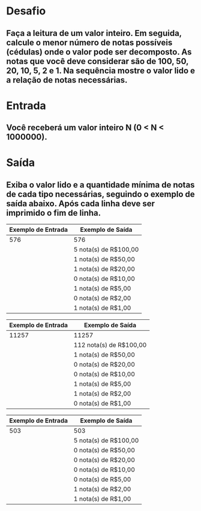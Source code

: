 # Desafio
## Faça a leitura de um valor inteiro. Em seguida, calcule o menor número de notas possíveis (cédulas) onde o valor pode ser decomposto. As notas que você deve considerar são de 100, 50, 20, 10, 5, 2 e 1. Na sequência mostre o valor lido e a relação de notas necessárias.

# Entrada
## Você receberá um valor inteiro N (0 < N < 1000000).

# Saída
## Exiba o valor lido e a quantidade mínima de notas de cada tipo necessárias, seguindo o exemplo de saída abaixo. Após cada linha deve ser imprimido o fim de linha.

| Exemplo de Entrada  | Exemplo de Saída                  |   
|---------------------|-----------------------------------|
| 576                 | 576                               | 
|                     | 5 nota(s) de R$100,00             |
|                     | 1 nota(s) de R$50,00              |
|                     | 1 nota(s) de R$20,00              |
|                     | 0 nota(s) de R$10,00              |
|                     | 1 nota(s) de R$5,00               |
|                     | 0 nota(s) de R$2,00               |
|                     | 1 nota(s) de R$1,00               |

| Exemplo de Entrada  | Exemplo de Saída                  |   
|---------------------|-----------------------------------|
| 11257               | 11257                             | 
|                     | 112 nota(s) de R$100,00           |
|                     | 1 nota(s) de R$50,00              |
|                     | 0 nota(s) de R$20,00              |
|                     | 0 nota(s) de R$10,00              |
|                     | 1 nota(s) de R$5,00               |
|                     | 1 nota(s) de R$2,00               |
|                     | 0 nota(s) de R$1,00               |

| Exemplo de Entrada  | Exemplo de Saída                  |   
|---------------------|-----------------------------------|
| 503                 | 503                               | 
|                     | 5 nota(s) de R$100,00             |
|                     | 0 nota(s) de R$50,00              |
|                     | 0 nota(s) de R$20,00              |
|                     | 0 nota(s) de R$10,00              |
|                     | 0 nota(s) de R$5,00               |
|                     | 1 nota(s) de R$2,00               |
|                     | 1 nota(s) de R$1,00               |
